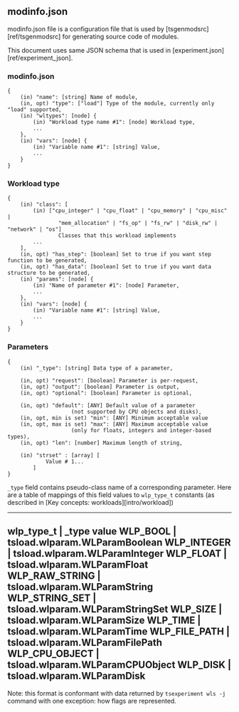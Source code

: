 ## modinfo.json

modinfo.json file is a configuration file that is used by [tsgenmodsrc][ref/tsgenmodsrc] for generating source code of modules. 

This document uses same JSON schema that is used in [experiment.json][ref/experiment_json].

### modinfo.json

```
{
	(in) "name": [string] Name of module,
	(in, opt) "type": ["load"] Type of the module, currently only "load" supported,
	(in) "wltypes": [node] {
		(in) "Workload type name #1": [node] Workload type,
		...
	},
	(in) "vars": [node] {
		(in) "Variable name #1": [string] Value,
		...
	}
}
```

### Workload type

```
{
	(in) "class": [
		(in) ["cpu_integer" | "cpu_float" | "cpu_memory" | "cpu_misc" | 
		 		"mem_allocation" | "fs_op" | "fs_rw" | "disk_rw" | "network" | "os"]
		 		Classes that this workload implements		 
		...
	],
	(in, opt) "has_step": [boolean] Set to true if you want step function to be generated,	
	(in, opt) "has_data": [boolean] Set to true if you want data structure to be generated,	
	(in) "params": [node] {
		(in) "Name of parameter #1": [node] Parameter,
		...
	},
	(in) "vars": [node] {
		(in) "Variable name #1": [string] Value,
		...
	}
}
```

### Parameters

```
{
	(in) "_type": [string] Data type of a parameter,
	
	(in, opt) "request": [boolean] Parameter is per-request,
	(in, opt) "output": [boolean] Parameter is output,
	(in, opt) "optional": [boolean] Parameter is optional,
	
	(in, opt) "default": [ANY] Default value of a parameter
					(not supported by CPU objects and disks),
	(in, opt, min is set) "min": [ANY] Minimum acceptable value
	(in, opt, max is set) "max": [ANY] Maximum acceptable value
					(only for floats, integers and integer-based types),
	(in, opt) "len": [number] Maximum length of string,
	
	(in) "strset" : [array] [
			Value # 1...
		]	
}
```

`_type` field contains pseudo-class name of a corresponding parameter. Here are a table of mappings of this field values to `wlp_type_t` constants (as described in [Key concepts: workloads][intro/workload])

---
wlp\_type\_t     | \_type value
WLP_BOOL         | tsload.wlparam.WLParamBoolean
WLP_INTEGER      | tsload.wlparam.WLParamInteger
WLP_FLOAT        | tsload.wlparam.WLParamFloat
WLP_RAW_STRING   | tsload.wlparam.WLParamString
WLP_STRING_SET   | tsload.wlparam.WLParamStringSet
WLP_SIZE         | tsload.wlparam.WLParamSize
WLP_TIME         | tsload.wlparam.WLParamTime
WLP_FILE_PATH    | tsload.wlparam.WLParamFilePath
WLP_CPU_OBJECT   | tsload.wlparam.WLParamCPUObject
WLP_DISK         | tsload.wlparam.WLParamDisk
---
Note: this format is conformant with data returned by `tsexperiment wls -j` command with one exception: how flags are represented.
